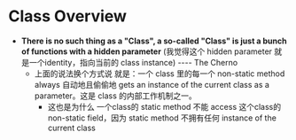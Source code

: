 # Class Overview

* **There is no such thing as a "Class", a so-called "Class" is just a bunch of functions with a hidden parameter** (我觉得这个 hidden parameter 就是一个identity，指向当前的 class instance) ---- The Cherno
  * 上面的说法换个方式说 就是：一个 class 里的每一个 non-static method always 自动地且偷偷地 gets an instance of the current class as a parameter。这是 class 的内部工作机制之一。
    * 这也是为什么 一个class的 static method 不能 access 这个class的 non-static field，因为 static method 不拥有任何 instance of the current class
